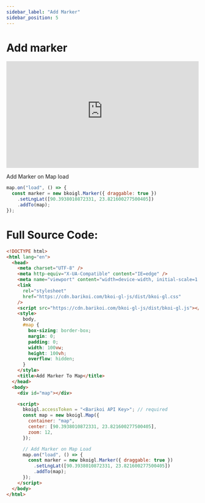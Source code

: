 ```yaml
---
sidebar_label: "Add Marker"
sidebar_position: 5
---
```


# Add marker

<iframe src="https://bkoi-gl-example-add-marker.surge.sh/" width="100%" height="280px" frameborder="0" style={{border:"1px solid black"}} allowfullscreen></iframe>

Add Marker on Map load

```js
map.on("load", () => {
  const marker = new bkoigl.Marker({ draggable: true })
    .setLngLat([90.3938010872331, 23.821600277500405])
    .addTo(map);
});
```

# Full Source Code:

```html
<!DOCTYPE html>
<html lang="en">
  <head>
    <meta charset="UTF-8" />
    <meta http-equiv="X-UA-Compatible" content="IE=edge" />
    <meta name="viewport" content="width=device-width, initial-scale=1.0" />
    <link
      rel="stylesheet"
      href="https://cdn.barikoi.com/bkoi-gl-js/dist/bkoi-gl.css"
    />
    <script src="https://cdn.barikoi.com/bkoi-gl-js/dist/bkoi-gl.js"></script>
    <style>
      body,
      #map {
        box-sizing: border-box;
        margin: 0;
        padding: 0;
        width: 100vw;
        height: 100vh;
        overflow: hidden;
      }
    </style>
    <title>Add Marker To Map</title>
  </head>
  <body>
    <div id="map"></div>

    <script>
      bkoigl.accessToken = "<Barikoi API Key>"; // required
      const map = new bkoigl.Map({
        container: "map",
        center: [90.3938010872331, 23.821600277500405],
        zoom: 12,
      });

      // Add Marker on Map Load
      map.on("load", () => {
        const marker = new bkoigl.Marker({ draggable: true })
          .setLngLat([90.3938010872331, 23.821600277500405])
          .addTo(map);
      });
    </script>
  </body>
</html>
```
